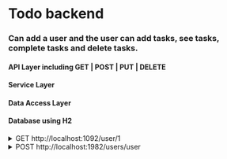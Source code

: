 # Todo backend

### Can add a user and the user can add tasks, see tasks, complete tasks and delete tasks.

#### API Layer including GET | POST | PUT | DELETE
#### Service Layer
#### Data Access Layer
#### Database using H2

<details>
<summary>GET http://localhost:1092/user/1</summary>

```JSON
{
    "userid": 1,
    "username": "john",
    "todos": []
}
```
</details>

<details>
<summary>POST http://localhost:1982/users/user</summary>

DATA

```JSON
  {
      "username": "James",
      "password": "Secure",
      "todos": [
          {
              "description": "Build a kite"
          },
          {
              "description": "Fly a kite"
          }
      ]
  }
```

OUTPUT

```TEXT
Status OK
http://localhost:1982/users/user/2
```

</details>
